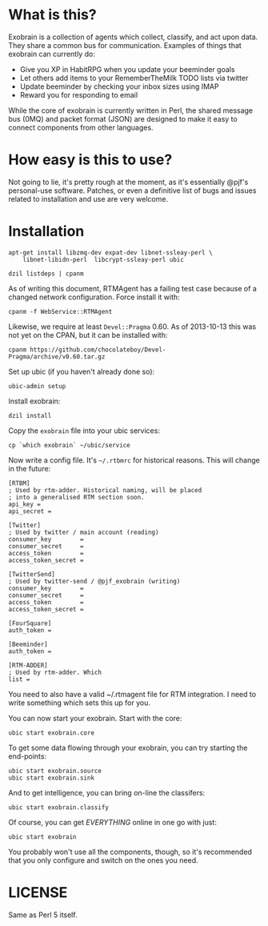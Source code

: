 # What is this?

Exobrain is a collection of agents which collect, classify, and act
upon data. They share a common bus for communication. Examples of
things that exobrain can currently do:

* Give you XP in HabitRPG when you update your beeminder goals
* Let others add items to your RememberTheMilk TODO lists via twitter
* Update beeminder by checking your inbox sizes using IMAP
* Reward you for responding to email

While the core of exobrain is currently written in Perl, the shared
message bus (0MQ) and packet format (JSON) are designed to make it
easy to connect components from other languages.

# How easy is this to use?

Not going to lie, it's pretty rough at the moment, as it's essentially
@pjf's personal-use software. Patches, or even a definitive list of
bugs and issues related to installation and use are very welcome.

# Installation

    apt-get install libzmq-dev expat-dev libnet-ssleay-perl \
        libnet-libidn-perl  libcrypt-ssleay-perl ubic

    dzil listdeps | cpanm

As of writing this document, RTMAgent has a failing test case because
of a changed network configuration. Force install it with:

    cpanm -f WebService::RTMAgent

Likewise, we require at least `Devel::Pragma` 0.60. As of 2013-10-13
this was not yet on the CPAN, but it can be installed with:

    cpanm https://github.com/chocolateboy/Devel-Pragma/archive/v0.60.tar.gz

Set up ubic (if you haven't already done so):

    ubic-admin setup

Install exobrain:

    dzil install

Copy the `exobrain` file into your ubic services:

    cp `which exobrain` ~/ubic/service

Now write a config file. It's `~/.rtbmrc` for historical reasons. This will
change in the future:

    [RTBM]
    ; Used by rtm-adder. Historical naming, will be placed
    ; into a generalised RTM section soon.
    api_key = 
    api_secret = 

    [Twitter]
    ; Used by twitter / main account (reading)
    consumer_key        = 
    consumer_secret     = 
    access_token        = 
    access_token_secret = 

    [TwitterSend]
    ; Used by twitter-send / @pjf_exobrain (writing)
    consumer_key        = 
    consumer_secret     = 
    access_token        =
    access_token_secret =

    [FourSquare]
    auth_token =

    [Beeminder]
    auth_token =

    [RTM-ADDER]
    ; Used by rtm-adder. Which 
    list = 

You need to also have a valid ~/.rtmagent file for RTM integration. I need to
write something which sets this up for you.

You can now start your exobrain. Start with the core:

    ubic start exobrain.core

To get some data flowing through your exobrain, you can try starting
the end-points:

    ubic start exobrain.source
    ubic start exobrain.sink

And to get intelligence, you can bring on-line the classifers:

    ubic start exobrain.classify

Of course, you can get *EVERYTHING* online in one go with just:

    ubic start exobrain

You probably won't use all the components, though, so it's recommended
that you only configure and switch on the ones you need.

# LICENSE

Same as Perl 5 itself.

